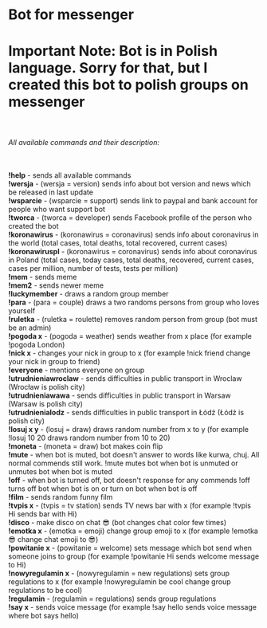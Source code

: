 # Bot for messenger

<h1>Important Note: Bot is in Polish language. Sorry for that, but I created this bot to polish groups on messenger</h1><br>
<h6>All available commands and their description:</h6><br>
<b>!help</b> - sends all available commands<br>
<b>!wersja</b> - (wersja = version) sends info about bot version and news which be released in last update<br>
<b>!wsparcie</b> - (wsparcie = support) sends link to paypal and bank account for people who want support bot<br>
<b>!tworca</b> - (tworca = developer) sends Facebook profile of the person who created the bot<br>
<b>!koronawirus</b> - (koronawirus = coronavirus) sends info about coronavirus in the world (total cases, total deaths, total recovered, current cases) <br>
<b>!koronawiruspl</b> - (koronawirus = coronavirus) sends info about coronavirus in Poland (total cases, today cases, total deaths, recovered, current cases, cases per million, number of tests, tests per million)<br>
<b>!mem</b> - sends meme<br>
<b>!mem2</b> - sends newer meme<br>
<b>!luckymember</b> - draws a random group member<br> 
<b>!para</b> - (para = couple) draws a two randoms persons from group who loves yourself<br>
<b>!ruletka</b> - (ruletka = roulette) removes random person from group (bot must be an admin)<br>
<b>!pogoda x</b> - (pogoda = weather) sends weather from x place (for example !pogoda London)<br>
<b>!nick x</b> - changes your nick in group to x (for example !nick friend change your nick in group to friend)<br>  
<b>!everyone</b> - mentions everyone on group<br>
<b>!utrudnieniawroclaw</b> - sends difficulties in public transport in Wroclaw (Wrocław is polish city)<br>
<b>!utrudnieniawawa</b> - sends difficulties in public transport in Warsaw (Warsaw is polish city)<br>
<b>!utrudnienialodz</b> - sends difficulties in public transport in Łódź (Łódź is polish city)<br>
<b>!losuj x y</b> - (losuj = draw) draws random number from x to y (for example !losuj 10 20 draws random number from 10 to 20)<br>
<b>!moneta</b> - (moneta = draw) bot makes coin flip<br>
<b>!mute</b> - when bot is muted, bot doesn't answer to words like kurwa, chuj. All normal commends still work. !mute mutes bot when bot is unmuted or unmutes bot when bot is muted<br>
<b>!off</b> - when bot is turned off, bot doesn't response for any commends !off turns off bot when bot is on or turn on bot when bot is off<br>
<b>!film</b> - sends random funny film<br>
<b>!tvpis x</b> - (tvpis = tv station) sends TV news bar with x (for example !tvpis Hi sends bar with Hi)<br>
<b>!disco</b> - make disco on chat 😎 (bot changes chat color few times)<br>
<b>!emotka x</b> - (emotka = emoji) change group emoji to x (for example !emotka 😎 change chat emoji to 😎)<br>
<b>!powitanie x</b> - (powitanie = welcome) sets message which bot send when someone joins to group (for example !powitanie Hi sends welcome message to Hi)<br>
<b>!nowyregulamin x</b> - (nowyregulamin = new regulations) sets group regulations to x (for example !nowyregulamin be cool change group regulations to be cool)<br>
<b>!regulamin</b> - (regulamin = regulations) sends group regulations<br>
<b>!say x</b> - sends voice message (for example !say hello sends voice message where bot says hello)<br>
